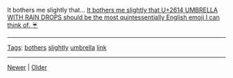 <!--
title: It bothers me slightly that U+2614 UMBRELLA WITH RAIN DROPS should be the most quintessentially English emoji I can think of. ☔
date: 2020-06-28T14:49:39.853Z
tags: bothers, slightly, umbrella, link
-->




It bothers me slightly that...
[It bothers me slightly that U+2614 UMBRELLA WITH RAIN DROPS should be the most quintessentially English emoji I can think of. ☔](https://twitter.com/bodil/status/548981336388943872)

<!--BOTTOM-POST-NAVIGATION-->
---

[Tags](tags.md): [bothers](tag-bothers.md) [slightly](tag-slightly.md) [umbrella](tag-umbrella.md) [link](tag-link.md)

---

[Newer](105691058822.md) | [Older](107115998382.md)